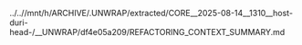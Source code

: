 ../..//mnt/h/ARCHIVE/.UNWRAP/extracted/CORE__2025-08-14__1310__host-duri-head-/__UNWRAP/df4e05a209/REFACTORING_CONTEXT_SUMMARY.md